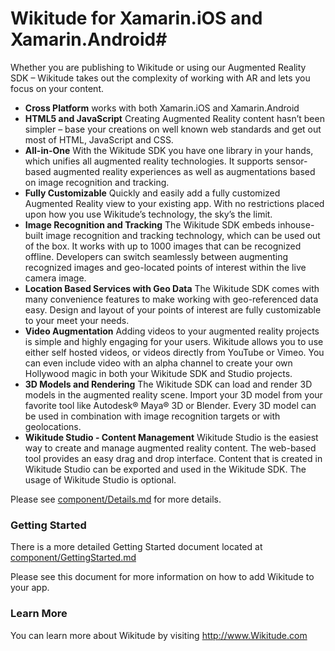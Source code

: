 # Wikitude for Xamarin.iOS and Xamarin.Android#

Whether you are publishing to Wikitude or using our Augmented Reality SDK – Wikitude takes out the complexity of working with AR and lets you focus on your content.

- **Cross Platform** works with both Xamarin.iOS and Xamarin.Android
- **HTML5 and JavaScript** Creating Augmented Reality content hasn’t been simpler – base your creations on well known web standards and get out most of HTML, JavaScript and CSS.
- **All-in-One** With the Wikitude SDK you have one library in your hands, which unifies all augmented reality technologies. It supports sensor-based augmented reality experiences as well as augmentations based on image recognition and tracking.
- **Fully Customizable** Quickly and easily add a fully customized Augmented Reality view to your existing app. With no restrictions placed upon how you use Wikitude’s technology, the sky’s the limit.
- **Image Recognition and Tracking** The Wikitude SDK embeds inhouse-built image recognition and tracking technology, which can be used out of the box. It works with up to 1000 images that can be recognized offline. Developers can switch seamlessly between augmenting recognized images and geo-located points of interest within the live camera image.
- **Location Based Services with Geo Data** The Wikitude SDK comes with many convenience features to make working with geo-referenced data easy. Design and layout of your points of interest are fully customizable to your meet your needs.
- **Video Augmentation** Adding videos to your augmented reality projects is simple and highly engaging for your users. Wikitude allows you to use either self hosted videos, or videos directly from YouTube or Vimeo. You can even include video with an alpha channel to create your own Hollywood magic in both your Wikitude SDK and Studio projects.
- **3D Models and Rendering** The Wikitude SDK can load and render 3D models in the augmented reality scene. Import your 3D model from your favorite tool like Autodesk® Maya® 3D or Blender. Every 3D model can be used in combination with image recognition targets or with geolocations.
- **Wikitude Studio - Content Management** Wikitude Studio is the easiest way to create and manage augmented reality content. The web-based tool provides an easy drag and drop interface. Content that is created in Wikitude Studio can be exported and used in the Wikitude SDK. The usage of Wikitude Studio is optional.


Please see [component/Details.md](component/Details.md) for more details.


### Getting Started
There is a more detailed Getting Started document located at [component/GettingStarted.md](component/GettingStarted.md)

Please see this document for more information on how to add Wikitude to your app.

### Learn More
You can learn more about Wikitude by visiting http://www.Wikitude.com

